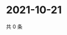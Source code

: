 # 2021-10-21

共 0 条

<!-- BEGIN WEIBO -->
<!-- 最后更新时间 Thu Oct 21 2021 22:13:11 GMT+0800 (China Standard Time) -->

<!-- END WEIBO -->
